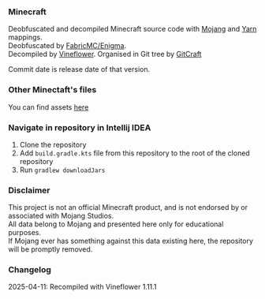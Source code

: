 ### Minecraft
Deobfuscated and decompiled Minecraft source code with [Mojang](https://github.com/NikitaCartes-archive/MinecraftDeobfuscated-Mojang) and [Yarn](https://github.com/NikitaCartes-archive/MinecraftDeobfuscated-Yarn) mappings.  
Deobfuscated by [FabricMC/Enigma](https://github.com/FabricMC/Enigma).  
Decompiled by [Vineflower](https://github.com/Vineflower/vineflower).
Organised in Git tree by [GitCraft](https://github.com/NikitaCartes-forks/GitCraft)

Commit date is release date of that version.

### Other Minectaft's files
You can find assets [here](https://github.com/misode/mcmeta/tree/main)

### Navigate in repository in Intellij IDEA
1. Clone the repository
2. Add `build.gradle.kts` file from this repository to the root of the cloned repository
3. Run `gradlew downloadJars`

### Disclaimer
This project is not an official Minecraft product, and is not endorsed by or associated with Mojang Studios.  
All data belong to Mojang and presented here only for educational purposes.  
If Mojang ever has something against this data existing here, the repository will be promptly removed.

### Changelog
2025-04-11: Recompiled with Vineflower 1.11.1